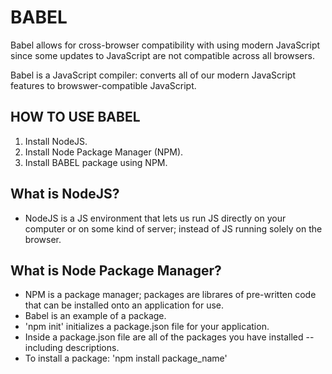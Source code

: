 # BABEL

Babel allows for cross-browser compatibility with using modern JavaScript since some updates to JavaScript are not compatible across all browsers.  

Babel is a JavaScript compiler: converts all of our modern JavaScript features to browswer-compatible JavaScript. 


## HOW TO USE BABEL


1. Install NodeJS.
2. Install Node Package Manager (NPM).
3. Install BABEL package using NPM. 



## What is NodeJS?

* NodeJS is a JS environment that lets us run JS directly on your computer or on some kind of server; instead of JS running solely on the browser. 

## What is Node Package Manager?

* NPM is a package manager; packages are librares of pre-written code that can be installed onto an application for use. 
* Babel is an example of a package. 
* 'npm init' initializes a package.json file for your application. 
* Inside a package.json file are all of the packages you have installed -- including descriptions. 
* To install a package: 'npm install package_name'



